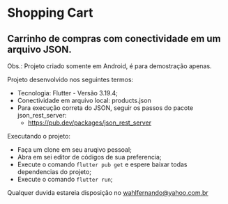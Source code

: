 # Shopping Cart

## Carrinho de compras com conectividade em um arquivo JSON.

Obs.: Projeto criado somente em Android, é para demostração apenas.

Projeto desenvolvido nos seguintes termos:
 * Tecnologia: Flutter - Versão 3.19.4;
 * Conectividade em arquivo local: products.json
 * Para execução correta do JSON, seguir os passos do pacote json_rest_server:
    * https://pub.dev/packages/json_rest_server 

Executando o projeto:
 * Faça um clone em seu aruqivo pessoal;
 * Abra em sei editor de códigos de sua preferencia;
 * Execute o comando `flutter pub get` e espere baixar todas dependencias do projeto;
 * Execute o comando `flutter run`;

 Qualquer duvida estareia disposição no wahlfernando@yahoo.com.br
